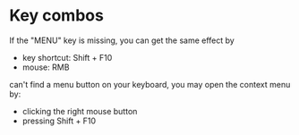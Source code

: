 # Key combos



If the "MENU" key is missing, you can get the same effect by
- key shortcut: Shift + F10
- mouse: RMB

can't find a menu button on your keyboard, you may open the context menu by:

- clicking the right mouse button
- pressing Shift + F10
